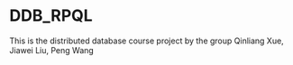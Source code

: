 # DDB_RPQL
This is the distributed database course project by the group Qinliang Xue, Jiawei Liu, Peng Wang
